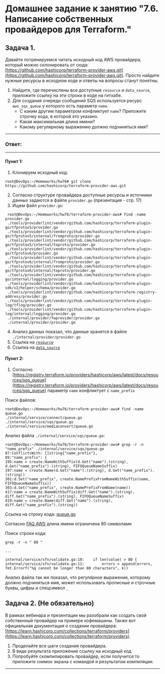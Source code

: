 # Домашнее задание к занятию "7.6. Написание собственных провайдеров для Terraform."

## Задача 1. 
Давайте потренируемся читать исходный код AWS провайдера, который можно склонировать от сюда: 
[https://github.com/hashicorp/terraform-provider-aws.git](https://github.com/hashicorp/terraform-provider-aws.git).
Просто найдите нужные ресурсы в исходном коде и ответы на вопросы станут понятны.  


1. Найдите, где перечислены все доступные `resource` и `data_source`, приложите ссылку на эти строки в коде на 
гитхабе.   
2. Для создания очереди сообщений SQS используется ресурс `aws_sqs_queue` у которого есть параметр `name`. 
    * С каким другим параметром конфликтует `name`? Приложите строчку кода, в которой это указано.
    * Какая максимальная длина имени? 
    * Какому регулярному выражению должно подчиняться имя? 

---
### Ответ:
---
#### Пункт 1:


1. Клонируем исходный код:

> 
    root@DevOps:~/Homeworks/hw76# git clone https://github.com/hashicorp/terraform-provider-aws.git
    
2. Согласно структуре провайдера доступные ресурсы и источники данных задаются в файле `provider.go` (презентация - стр. 17)
3. Ищем файл `provider.go`:

>
     root@DevOps:~/Homeworks/hw76/terraform-provider-aws# find -name provider.go
     ./tools/providerlint/vendor/github.com/hashicorp/terraform-plugin-go/tfprotov5/provider.go
     ./tools/providerlint/vendor/github.com/hashicorp/terraform-plugin-go/tfprotov5/internal/fromproto/provider.go
     ./tools/providerlint/vendor/github.com/hashicorp/terraform-plugin-go/tfprotov5/internal/toproto/provider.go
     ./tools/providerlint/vendor/github.com/hashicorp/terraform-plugin-go/tfprotov6/provider.go
     ./tools/providerlint/vendor/github.com/hashicorp/terraform-plugin-go/tfprotov6/internal/fromproto/provider.go
     ./tools/providerlint/vendor/github.com/hashicorp/terraform-plugin-go/tfprotov6/internal/toproto/provider.go
     ./tools/providerlint/vendor/github.com/hashicorp/terraform-plugin-go/internal/logging/provider.go
     ./tools/providerlint/vendor/github.com/hashicorp/terraform-plugin-sdk/v2/helper/schema/provider.go
     ./tools/providerlint/vendor/github.com/hashicorp/terraform-registry-address/provider.go
     ./tools/providerlint/vendor/github.com/hashicorp/terraform-plugin-log/tflog/provider.go
     ./tools/providerlint/vendor/github.com/hashicorp/terraform-plugin-log/internal/logging/provider.go
     ./internal/provider/fwprovider/provider.go
     ./internal/provider/provider.go

4. Анализ данных показал, что данные хранятся в файле `./internal/provider/provider.go`
5. Ссылка на [`resource`](https://github.com/hashicorp/terraform-provider-aws/blob/c67e927dfe8c8d5614bcb78eaddd696d06830528/internal/provider/provider.go#L913)
6. Ссылка на [`data_source`](https://github.com/hashicorp/terraform-provider-aws/blob/c67e927dfe8c8d5614bcb78eaddd696d06830528/internal/provider/provider.go#L415)

#### Пункт 2:

1. Согласно [https://registry.terraform.io/providers/hashicorp/aws/latest/docs/resources/sqs_queue](https://registry.terraform.io/providers/hashicorp/aws/latest/docs/resources/sqs_queue) параметр `name` конфликтует с `name_prefix`

Поиск файлов:

> 
    root@DevOps:~/Homeworks/hw76/terraform-provider-aws# find -name queue.go
    ./internal/service/connect/queue.go
    ./internal/service/sqs/queue.go
    ./internal/service/mediaconvert/queue.go

Анализ файла `./internal/service/sqs/queue.go`:

> 
    root@DevOps:~/Homeworks/hw76/terraform-provider-aws# grep -r -n "name_prefix" ./internal/service/sqs/queue.go
    87:ConflictsWith: []string{"name_prefix"},
    89:"name_prefix": {
    195:name = create.NameWithSuffix(d.Get("name").(string), d.Get("name_prefix").(string), FIFOQueueNameSuffix)
    197:name = create.Name(d.Get("name").(string), d.Get("name_prefix").(string))
    301:d.Set("name_prefix", create.NamePrefixFromNameWithSuffix(name, FIFOQueueNameSuffix))
    303:d.Set("name_prefix", create.NamePrefixFromName(name))
    417:name = create.NameWithSuffix(diff.Get("name").(string), diff.Get("name_prefix").(string), FIFOQueueNameSuffix)
    419:name = create.Name(diff.Get("name").(string), diff.Get("name_prefix").(string))

Ссылка на строку кода: [queue.go](https://github.com/hashicorp/terraform-provider-aws/blob/c67e927dfe8c8d5614bcb78eaddd696d06830528/internal/service/sqs/queue.go#L82)

Согласно [FAQ AWS](https://aws.amazon.com/ru/sqs/faqs/) длина имени ограничена 80 символами

Поиск строки кода:

> 
    grep -r -n " 80 "
    
    ...
    
    internal/service/sfn/validate.go:10:	if len(value) > 80 {
    internal/service/sfn/validate.go:11:		errors = append(errors, fmt.Errorf("%q cannot be longer than 80 characters", k))



Анализ файла так же показал, что регулярное выражение, которому должно подчиняться имя, может использовать прописные и строчные буквы, цифры и спецсимвол `_`

## Задача 2. (Не обязательно) 
В рамках вебинара и презентации мы разобрали как создать свой собственный провайдер на примере кофемашины. 
Также вот официальная документация о создании провайдера: 
[https://learn.hashicorp.com/collections/terraform/providers](https://learn.hashicorp.com/collections/terraform/providers).

1. Проделайте все шаги создания провайдера.
2. В виде результата приложение ссылку на исходный код.
3. Попробуйте скомпилировать провайдер, если получится то приложите снимок экрана с командой и результатом компиляции.   

---
